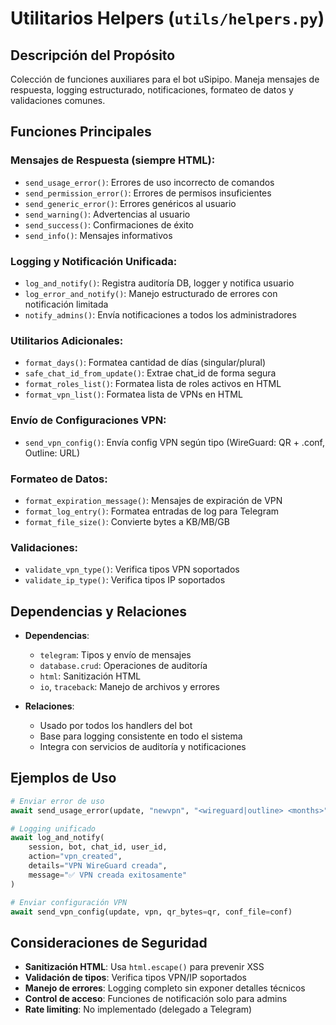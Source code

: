 # Utilitarios Helpers (`utils/helpers.py`)

## Descripción del Propósito

Colección de funciones auxiliares para el bot uSipipo. Maneja mensajes de respuesta, logging estructurado, notificaciones, formateo de datos y validaciones comunes.

## Funciones Principales

### Mensajes de Respuesta (siempre HTML):
- `send_usage_error()`: Errores de uso incorrecto de comandos
- `send_permission_error()`: Errores de permisos insuficientes
- `send_generic_error()`: Errores genéricos al usuario
- `send_warning()`: Advertencias al usuario
- `send_success()`: Confirmaciones de éxito
- `send_info()`: Mensajes informativos

### Logging y Notificación Unificada:
- `log_and_notify()`: Registra auditoría DB, logger y notifica usuario
- `log_error_and_notify()`: Manejo estructurado de errores con notificación limitada
- `notify_admins()`: Envía notificaciones a todos los administradores

### Utilitarios Adicionales:
- `format_days()`: Formatea cantidad de días (singular/plural)
- `safe_chat_id_from_update()`: Extrae chat_id de forma segura
- `format_roles_list()`: Formatea lista de roles activos en HTML
- `format_vpn_list()`: Formatea lista de VPNs en HTML

### Envío de Configuraciones VPN:
- `send_vpn_config()`: Envía config VPN según tipo (WireGuard: QR + .conf, Outline: URL)

### Formateo de Datos:
- `format_expiration_message()`: Mensajes de expiración de VPN
- `format_log_entry()`: Formatea entradas de log para Telegram
- `format_file_size()`: Convierte bytes a KB/MB/GB

### Validaciones:
- `validate_vpn_type()`: Verifica tipos VPN soportados
- `validate_ip_type()`: Verifica tipos IP soportados

## Dependencias y Relaciones

- **Dependencias**:
  - `telegram`: Tipos y envío de mensajes
  - `database.crud`: Operaciones de auditoría
  - `html`: Sanitización HTML
  - `io`, `traceback`: Manejo de archivos y errores

- **Relaciones**:
  - Usado por todos los handlers del bot
  - Base para logging consistente en todo el sistema
  - Integra con servicios de auditoría y notificaciones

## Ejemplos de Uso

```python
# Enviar error de uso
await send_usage_error(update, "newvpn", "<wireguard|outline> <months>")

# Logging unificado
await log_and_notify(
    session, bot, chat_id, user_id,
    action="vpn_created",
    details="VPN WireGuard creada",
    message="✅ VPN creada exitosamente"
)

# Enviar configuración VPN
await send_vpn_config(update, vpn, qr_bytes=qr, conf_file=conf)
```

## Consideraciones de Seguridad

- **Sanitización HTML**: Usa `html.escape()` para prevenir XSS
- **Validación de tipos**: Verifica tipos VPN/IP soportados
- **Manejo de errores**: Logging completo sin exponer detalles técnicos
- **Control de acceso**: Funciones de notificación solo para admins
- **Rate limiting**: No implementado (delegado a Telegram)
